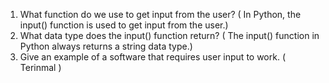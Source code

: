 1. What function do we use to get input from the user? ( In Python, the input() function is used to get input from the user.) 
2. What data type does the input() function return? ( The input() function in Python always returns a string data type.) 
3. Give an example of a software that requires user input to work. ( Terinmal )